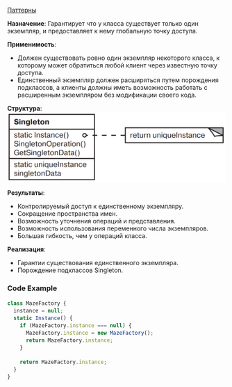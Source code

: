 [Паттерны](../../Patterns.md)

**Назначение**: Гарантирует что у класса существует только один экземпляр, и предоставляет к нему глобальную точку доступа.

**Применимость**:

- Должен существовать ровно один экземпляр некоторого класса, к которому может обратиться любой клиент через известную точку доступа.
- Единственный экземпляр должен расширяться путем порождения подклассов, а клиенты должны иметь возможность работать с расширенным экземпляром без модификации своего кода.

**Структура**:
![Singleton](../img/Singleton.png)

**Результаты**:

- Контролируемый доступ к единственному экземпляру.
- Сокращение пространства имен.
- Возможность уточнения операций и представления.
- Возможность использования переменного числа экземпляров.
- Большая гибкость, чем у операций класса.

**Реализация**:

- Гарантии существования единственного экземпляра.
- Порождение подклассов Singleton.

### Code Example

```jsx
class MazeFactory {
  instance = null;
  static Instance() {
    if (MazeFactory.instance === null) {
      MazeFactory.instance = new MazeFactory();
      return MazeFactory.instance;
    }

    return MazeFactory.instance;
  }
}
```
